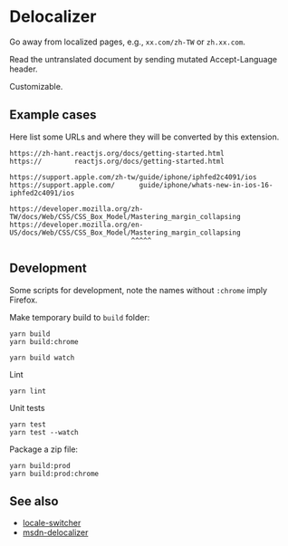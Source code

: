 Delocalizer
===========

Go away from localized pages, e.g., `xx.com/zh-TW` or `zh.xx.com`.

Read the untranslated document by sending mutated Accept-Language header.

Customizable.


Example cases
-------------

Here list some URLs and where they will be converted by this extension.

    https://zh-hant.reactjs.org/docs/getting-started.html
    https://        reactjs.org/docs/getting-started.html

    https://support.apple.com/zh-tw/guide/iphone/iphfed2c4091/ios
    https://support.apple.com/      guide/iphone/whats-new-in-ios-16-iphfed2c4091/ios

    https://developer.mozilla.org/zh-TW/docs/Web/CSS/CSS_Box_Model/Mastering_margin_collapsing
    https://developer.mozilla.org/en-US/docs/Web/CSS/CSS_Box_Model/Mastering_margin_collapsing
                                  ^^^^^

Development
-----------

Some scripts for development, note the names without `:chrome` imply Firefox.

Make temporary build to `build` folder:

    yarn build
    yarn build:chrome

    yarn build watch

Lint

    yarn lint

Unit tests

    yarn test
    yarn test --watch

Package a zip file:

    yarn build:prod
    yarn build:prod:chrome



See also
--------

- [locale-switcher][]
- [msdn-delocalizer][]

[locale-switcher]: https://github.com/locale-switcher/locale-switcher
[msdn-delocalizer]: https://github.com/ForNeVeR/msdn-delocalizer
